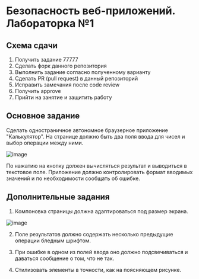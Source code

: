 # Безопасность веб-приложений. Лабораторка №1

## Схема сдачи

1. Получить задание 77777
2. Сделать форк данного репозитория
3. Выполнить задание согласно полученному варианту
4. Сделать PR (pull request) в данный репозиторий 
6. Исправить замечания после code review
7. Получить approve 
8. Прийти на занятие и защитить работу

## Основное задание

Сделать одностраничное автономное браузерное приложение "Калькулятор".
На странице должно быть два поля ввода для чисел и выбор операции между ними.

![image](https://user-images.githubusercontent.com/573438/187915503-1ced3877-b5ea-45f8-8452-ef6b57749fd6.png)

По нажатию на кнопку должен вычисляться результат и выводиться в текстовое поле.
Приложение должно контролировать формат вводимых значений и по необходимости сообщать об ошибке.

## Дополнительные задания

1. Компоновка страницы должна адаптироваться под размер экрана.

![image](https://user-images.githubusercontent.com/573438/187915546-846c3d9d-fdef-4f38-8f2e-b2480708e14f.png)

2. Поле результатов должно содержать несколько предыдущие операции бледным шрифтом.

3. При ошибке в одном из полей ввода оно должно подсвечиваться и даваться сообщение о том, что не так.

4. Стилизовать элементы в точности, как на поясняющем рисунке.



